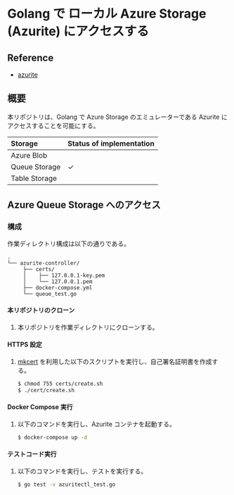 # Golang で ローカル Azure Storage (Azurite) にアクセスする

## Reference

* [azurite](https://docs.microsoft.com/ja-jp/azure/storage/common/storage-use-azurite?tabs=docker-hub#authorization-for-tools-and-sdks)

## 概要

本リポジトリは、Golang で Azure Storage のエミュレーターである Azurite にアクセスすることを可能にする。

|Storage|Status of implementation|
|:--|:--|
|Azure Blob||
|Queue Storage|✓|
|Table Storage||

## Azure Queue Storage へのアクセス

### 構成

作業ディレクトリ構成は以下の通りである。

```
.
└── azurite-controller/
     ├── certs/
     │    ├── 127.0.0.1-key.pem
     │    └── 127.0.0.1.pem
     ├── docker-compose.yml
     └── queue_test.go
```

#### 本リポジトリのクローン

1. 本リポジトリを作業ディレクトリにクローンする。

#### HTTPS 設定

1. [mkcert](https://github.com/FiloSottile/mkcert) を利用した以下のスクリプトを実行し、自己署名証明書を作成する。
   ```sh
   $ chmod 755 certs/create.sh
   $ ./cert/create.sh
   ```

#### Docker Compose 実行

1. 以下のコマンドを実行し、Azurite コンテナを起動する。
   ```sh
   $ docker-compose up -d
   ```

#### テストコード実行

1. 以下のコマンドを実行し、テストを実行する。
   ```sh
   $ go test -v azuritectl_test.go
   ```

